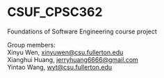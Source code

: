 # CSUF_CPSC362
Foundations of Software Engineering course project  

Group members:  
Xinyu Wen, xinyuwen@csu.fullerton.edu  
Xianghui Huang, jerryhuang6666@gmail.com  
Yintao Wang, wyt@csu.fullerton.edu  
